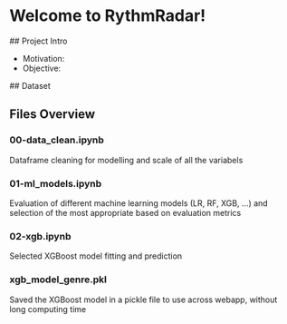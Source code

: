 # Welcome to RythmRadar!

## Project Intro
- Motivation: 
- Objective:

## Dataset

## Files Overview

### 00-data_clean.ipynb
Dataframe cleaning for modelling and scale of all the variabels
### 01-ml_models.ipynb
Evaluation of different machine learning models (LR, RF, XGB, ...) and selection of the most appropriate based on evaluation metrics
### 02-xgb.ipynb
Selected XGBoost model fitting and prediction
### xgb_model_genre.pkl
Saved the XGBoost model in a pickle file to use across webapp, without long computing time
